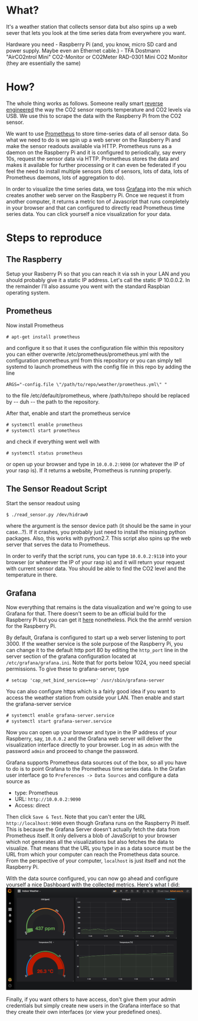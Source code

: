 # What?
It's a weather station that collects sensor data but also spins up a web sever that lets you look at the time series data from everywhere you want.

Hardware you need
    - Raspberry Pi (and, you know, micro SD card and power supply. Maybe even an Ethernet cable.)
    - TFA Dostmann "AirCO2ntrol Mini" CO2-Monitor or CO2Meter RAD-0301 Mini CO2 Monitor (they are essentially the same)


# How?
The whole thing works as follows. Someone really smart [reverse
engineered](https://hackaday.io/project/5301-reverse-engineering-a-low-cost-usb-co-monitor/log/17909-all-your-base-are-belong-to-us)
the way the CO2 sensor reports temperature and CO2 levels via USB. We use this
to scrape the data with the Raspberry Pi from the CO2 sensor.

We want to use [Prometheus](https://prometheus.io/) to store time-series data
of all sensor data. So what we need to do is we spin up a web server on the
Raspberry Pi and make the sensor readouts available via HTTP. Prometheus runs
as a daemon on the Raspberry Pi and it is configured to periodically, say every
10s, request the sensor data via HTTP. Prometheus stores the data and makes it
available for further processing or it can even be federated if you feel the
need to install multiple sensors (lots of sensors, lots of data, lots of
Prometheus daemons, lots of aggregation to do).

In order to visualize the time series data, we toss
[Grafana](https://grafana.com/) into the mix which creates another web server
on the Raspberry Pi. Once we request it from another computer, it returns a
metric ton of Javascript that runs completely in your browser and that can
configured to directly read Prometheus time series data. You can click yourself
a nice visualization for your data. 


# Steps to reproduce
## The Raspberry
Setup your Rasberry Pi so that you can reach it via ssh in your LAN and you
should probably give it a static IP address. Let's call the static IP 10.0.0.2. In the remainder I'll also assume you went with the standard Raspbian operating system.

## Prometheus
Now install Prometheus 
```
# apt-get install prometheus
```
and configure it so that it uses the configuration file within this repository
you can either overwrite /etc/prometheus/prometheus.yml with the configuration
prometheus.yml from this repository or you can simply tell systemd to launch
prometheus with the config file in this repo by adding the line
```
ARGS="-config.file \"/path/to/repo/weather/prometheus.yml\" "
```
to the file /etc/default/prometheus, where  /path/to/repo should be replaced by
-- duh -- the path to the repository.

After that, enable and start the prometheus service
```
# systemctl enable prometheus
# systemctl start prometheus
```
and check if everything went well with
```
# systemctl status prometheus
```
or open up your browser and type in `10.0.0.2:9090` (or whatever the IP of your rasp is). If it returns a website, Prometheus is running properly.



## The Sensor Readout Script
Start the sensor readout using
```
$ ./read_sensor.py /dev/hidraw0
```
where the argument is the sensor device path (it should be the same in your
case...?). If it crashes, you probably just need to install the missing python
packages. Also, this works with python2.7. This script also spins up the web
server that serves the data to Prometheus.

In order to verify that the script runs, you can type `10.0.0.2:9110` into your browser (or whatever the IP of your rasp is) and it will return your request with current sensor data. You should be able to find the CO2 level and the temperature in there.


## Grafana
Now everything that remains is the data visualization and we're going to use Grafana for that. There doesn't seem to be an official build for the Raspberry Pi but you can get it [here](https://github.com/fg2it/grafana-on-raspberry) nonetheless. Pick the the armhf version for the Raspberry Pi.

By default, Grafana is configured to start up a web server listening to port 3000. If the weather service is the sole purpose of the Raspberry Pi, you can change it to the default http port 80 by editing the `http_port` line in the server section of the grafana configuration located at `/etc/grafana/grafana.ini`. Note that for ports below 1024, you need special permissions. To give these to grafana-server, type
```
# setcap 'cap_net_bind_service=+ep' /usr/sbin/grafana-server
```
You can also configure https which is a fairly good idea if you want to access the weather station from outside your LAN. Then enable and start the grafana-server service
```
# systemctl enable grafana-server.service
# systemctl start grafana-server.service
```

Now you can open up your browser and type in the IP address of your Raspberry, say, `10.0.0.2` and the Grafana web server will deliver the visualization interface directly to your browser. Log in as `admin` with the password `admin` and proceed to change the password.

Grafana supports Prometheus data sources out of the box, so all you have to do is to point Grafana to the Prometheus time series data. In the Grafan user interface go to `Preferences -> Data Sources` and configure a data source as
- type: Prometheus
- URL: `http://10.0.0.2:9090`
- Access: direct

Then click `Save & Test`. Note that you can't enter the URL `http://localhost:9090` even though Grafana runs on the Raspberry Pi itself. This is because the Grafana Server doesn't actually fetch the data from Prometheus itself. It only delivers a blob of JavaScript to your browser which not generates all the visualizations but also fetches the data to visualize. That means that the URL you type in as a data source must be the URL from which your computer can reach the Prometheus data source. From the perspective of your computer, `localhost` is just itself and not the Raspberry Pi.

With the data source configured, you can now go ahead and configure yourself a nice Dashboard with the collected metrics. Here's what I did:
![dashboard](/dashboard.png)

Finally, if you want others to have access, don't give them your admin credentials but simply create new users in the Grafana interface so that they create their own interfaces (or view your predefined ones).

